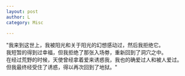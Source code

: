 ```yaml
---
layout: post
author: L
category: Misc

---
```

"我来到这世上，我被阳光和关于阳光的幻想感动过，然后我拒绝它。<br>
我短暂的得到过幸福，但我拒绝了那张入场劵，重新回到了洞穴之中。<br>
在经过荒野的时候，天使曾经拿着爱来诱惑我，我也的确爱过人和被人爱过。<br>
但我最终经受住了诱惑，得以再次回到了地狱。"<br>
